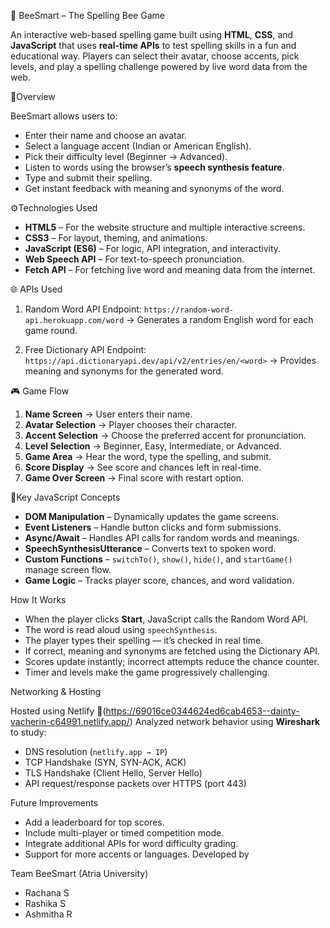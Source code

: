 🐝 BeeSmart – The Spelling Bee Game

An interactive web-based spelling game built using **HTML**, **CSS**, and **JavaScript** that uses **real-time APIs** to test spelling skills in a fun and educational way. Players can select their avatar, choose accents, pick levels, and play a spelling challenge powered by live word data from the web.

🧠Overview

BeeSmart allows users to:

* Enter their name and choose an avatar.
* Select a language accent (Indian or American English).
* Pick their difficulty level (Beginner → Advanced).
* Listen to words using the browser’s **speech synthesis feature**.
* Type and submit their spelling.
* Get instant feedback with meaning and synonyms of the word.


⚙️Technologies Used

* **HTML5** – For the website structure and multiple interactive screens.
* **CSS3** – For layout, theming, and animations.
* **JavaScript (ES6)** – For logic, API integration, and interactivity.
* **Web Speech API** – For text-to-speech pronunciation.
* **Fetch API** – For fetching live word and meaning data from the internet.

🌐 APIs Used

1. Random Word API
   Endpoint: `https://random-word-api.herokuapp.com/word`
   → Generates a random English word for each game round.

2. Free Dictionary API
   Endpoint: `https://api.dictionaryapi.dev/api/v2/entries/en/<word>`
   → Provides meaning and synonyms for the generated word.

🎮 Game Flow

1. **Name Screen** → User enters their name.
2. **Avatar Selection** → Player chooses their character.
3. **Accent Selection** → Choose the preferred accent for pronunciation.
4. **Level Selection** → Beginner, Easy, Intermediate, or Advanced.
5. **Game Area** → Hear the word, type the spelling, and submit.
6. **Score Display** → See score and chances left in real-time.
7. **Game Over Screen** → Final score with restart option.

📜Key JavaScript Concepts

* **DOM Manipulation** – Dynamically updates the game screens.
* **Event Listeners** – Handle button clicks and form submissions.
* **Async/Await** – Handles API calls for random words and meanings.
* **SpeechSynthesisUtterance** – Converts text to spoken word.
* **Custom Functions** – `switchTo()`, `show()`, `hide()`, and `startGame()` manage screen flow.
* **Game Logic** – Tracks player score, chances, and word validation.



How It Works

* When the player clicks **Start**, JavaScript calls the Random Word API.
* The word is read aloud using `speechSynthesis`.
* The player types their spelling — it’s checked in real time.
* If correct, meaning and synonyms are fetched using the Dictionary API.
* Scores update instantly; incorrect attempts reduce the chance counter.
* Timer and levels make the game progressively challenging.

Networking & Hosting

 Hosted using Netlify
  🔗(https://69016ce0344624ed6cab4653--dainty-vacherin-c64991.netlify.app/)
Analyzed network behavior using **Wireshark** to study:

  * DNS resolution (`netlify.app → IP`)
  * TCP Handshake (SYN, SYN-ACK, ACK)
  * TLS Handshake (Client Hello, Server Hello)
  * API request/response packets over HTTPS (port 443)

Future Improvements

* Add a leaderboard for top scores.
* Include multi-player or timed competition mode.
* Integrate additional APIs for word difficulty grading.
* Support for more accents or languages.
Developed by

Team BeeSmart (Atria University)

* Rachana S
* Rashika S
* Ashmitha R


